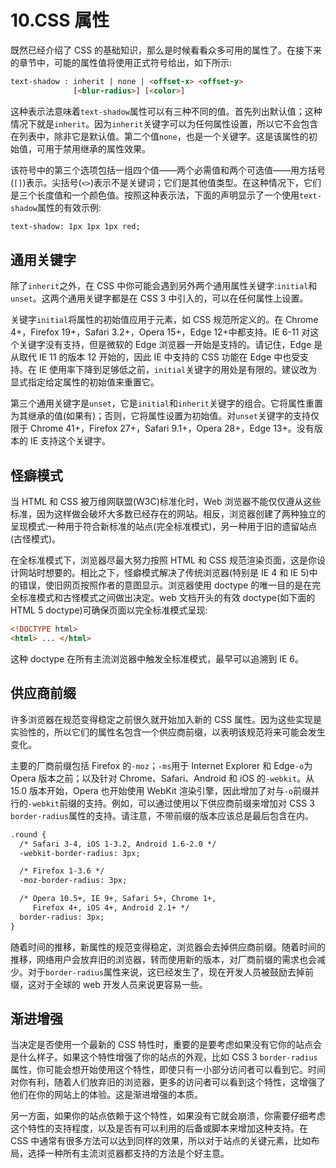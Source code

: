 # 10.CSS 属性

既然已经介绍了 CSS 的基础知识，那么是时候看看众多可用的属性了。在接下来的章节中，可能的属性值将使用正式符号给出，如下所示:

```html
text-shadow : inherit | none | <offset-x> <offset-y>
              [<blur-radius>] [<color>]

```

这种表示法意味着`text-shadow`属性可以有三种不同的值。首先列出默认值；这种情况下就是`inherit`。因为`inherit`关键字可以为任何属性设置，所以它不会包含在列表中，除非它是默认值。第二个值`none`，也是一个关键字。这是该属性的初始值，可用于禁用继承的属性效果。

该符号中的第三个选项包括一组四个值——两个必需值和两个可选值——用方括号(`[]`)表示。尖括号(`<>`)表示不是关键词；它们是其他值类型。在这种情况下，它们是三个长度值和一个颜色值。按照这种表示法，下面的声明显示了一个使用`text-shadow`属性的有效示例:

```html
text-shadow: 1px 1px 1px red;

```

## 通用关键字

除了`inherit`之外，在 CSS 中你可能会遇到另外两个通用属性关键字:`initial`和`unset`。这两个通用关键字都是在 CSS 3 中引入的，可以在任何属性上设置。

关键字`initial`将属性的初始值应用于元素，如 CSS 规范所定义的。在 Chrome 4+，Firefox 19+，Safari 3.2+，Opera 15+，Edge 12+中都支持。IE 6-11 对这个关键字没有支持，但是微软的 Edge 浏览器一开始是支持的。请记住，Edge 是从取代 IE 11 的版本 12 开始的，因此 IE 中支持的 CSS 功能在 Edge 中也受支持。在 IE 使用率下降到足够低之前，`initial`关键字的用处是有限的。建议改为显式指定给定属性的初始值来重置它。

第三个通用关键字是`unset`，它是`initial`和`inherit`关键字的组合。它将属性重置为其继承的值(如果有)；否则，它将属性设置为初始值。对`unset`关键字的支持仅限于 Chrome 41+，Firefox 27+，Safari 9.1+，Opera 28+，Edge 13+。没有版本的 IE 支持这个关键字。

## 怪癖模式

当 HTML 和 CSS 被万维网联盟(W3C)标准化时，Web 浏览器不能仅仅遵从这些标准，因为这样做会破坏大多数已经存在的网站。相反，浏览器创建了两种独立的呈现模式:一种用于符合新标准的站点(完全标准模式)，另一种用于旧的遗留站点(古怪模式)。

在全标准模式下，浏览器尽最大努力按照 HTML 和 CSS 规范渲染页面，这是你设计网站时想要的。相比之下，怪癖模式解决了传统浏览器(特别是 IE 4 和 IE 5)中的错误，使旧网页按照作者的意图显示。浏览器使用 doctype 的唯一目的是在完全标准模式和古怪模式之间做出决定。web 文档开头的有效 doctype(如下面的 HTML 5 doctype)可确保页面以完全标准模式呈现:

```html
<!DOCTYPE html>
<html> ... </html>

```

这种 doctype 在所有主流浏览器中触发全标准模式，最早可以追溯到 IE 6。

## 供应商前缀

许多浏览器在规范变得稳定之前很久就开始加入新的 CSS 属性。因为这些实现是实验性的，所以它们的属性名包含一个供应商前缀，以表明该规范将来可能会发生变化。

主要的厂商前缀包括 Firefox 的`-moz`；`-ms`用于 Internet Explorer 和 Edge`-o`为 Opera 版本之前；以及针对 Chrome、Safari、Android 和 iOS 的`-webkit`。从 15.0 版本开始，Opera 也开始使用 WebKit 渲染引擎，因此增加了对与`-o`前缀并行的`-webkit`前缀的支持。例如，可以通过使用以下供应商前缀来增加对 CSS 3 `border-radius`属性的支持。请注意，不带前缀的版本应该总是最后包含在内。

```html
.round {
  /* Safari 3-4, iOS 1-3.2, Android 1.6-2.0 */
  -webkit-border-radius: 3px;

  /* Firefox 1-3.6 */
  -moz-border-radius: 3px;

  /* Opera 10.5+, IE 9+, Safari 5+, Chrome 1+,
     Firefox 4+, iOS 4+, Android 2.1+ */
  border-radius: 3px;
}

```

随着时间的推移，新属性的规范变得稳定，浏览器会去掉供应商前缀。随着时间的推移，网络用户会放弃旧的浏览器，转而使用新的版本，对厂商前缀的需求也会减少。对于`border-radius`属性来说，这已经发生了，现在开发人员被鼓励去掉前缀，这对于全球的 web 开发人员来说更容易一些。

## 渐进增强

当决定是否使用一个最新的 CSS 特性时，重要的是要考虑如果没有它你的站点会是什么样子。如果这个特性增强了你的站点的外观，比如 CSS 3 `border-radius`属性，你可能会想开始使用这个特性，即使只有一小部分访问者可以看到它。时间对你有利，随着人们放弃旧的浏览器，更多的访问者可以看到这个特性，这增强了他们在你的网站上的体验。这是渐进增强的本质。

另一方面，如果你的站点依赖于这个特性，如果没有它就会崩溃，你需要仔细考虑这个特性的支持程度，以及是否有可以利用的后备或脚本来增加这种支持。在 CSS 中通常有很多方法可以达到同样的效果，所以对于站点的关键元素，比如布局，选择一种所有主流浏览器都支持的方法是个好主意。
